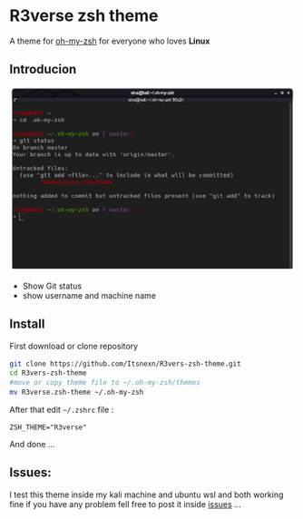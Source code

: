 # R3verse zsh theme
A  theme for [oh-my-zsh](https://github.com/ohmyzsh/ohmyzsh)
for everyone who loves **Linux**

## Introducion
![Image](https://raw.githubusercontent.com/Itsnexn/R3vers-zsh-theme/main/terminal-window.png)
- Show Git status
- show username and machine name
## Install
First download or clone repository
```bash
git clone https://github.com/Itsnexn/R3vers-zsh-theme.git
cd R3vers-zsh-theme
#move or copy theme file to ~/.oh-my-zsh/themes
mv R3verse.zsh-theme ~/.oh-my-zsh
```
After that edit `~/.zshrc` file :
```
ZSH_THEME="R3verse"
```
And done ...

## Issues:
I test this theme inside my kali machine and ubuntu wsl and both working fine if you have any problem fell free to post it inside [issues](https://github.com/Itsnexn/R3vers-zsh-theme/issues) ...
